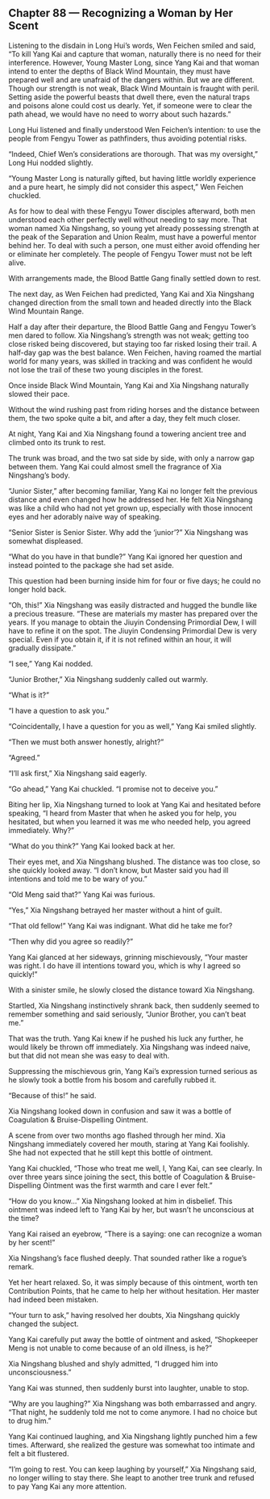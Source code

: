 ## Chapter 88 — Recognizing a Woman by Her Scent

Listening to the disdain in Long Hui’s words, Wen Feichen smiled and said, “To kill Yang Kai and capture that woman, naturally there is no need for their interference. However, Young Master Long, since Yang Kai and that woman intend to enter the depths of Black Wind Mountain, they must have prepared well and are unafraid of the dangers within. But we are different. Though our strength is not weak, Black Wind Mountain is fraught with peril. Setting aside the powerful beasts that dwell there, even the natural traps and poisons alone could cost us dearly. Yet, if someone were to clear the path ahead, we would have no need to worry about such hazards.”

Long Hui listened and finally understood Wen Feichen’s intention: to use the people from Fengyu Tower as pathfinders, thus avoiding potential risks.

“Indeed, Chief Wen’s considerations are thorough. That was my oversight,” Long Hui nodded slightly.

“Young Master Long is naturally gifted, but having little worldly experience and a pure heart, he simply did not consider this aspect,” Wen Feichen chuckled.

As for how to deal with these Fengyu Tower disciples afterward, both men understood each other perfectly well without needing to say more. That woman named Xia Ningshang, so young yet already possessing strength at the peak of the Separation and Union Realm, must have a powerful mentor behind her. To deal with such a person, one must either avoid offending her or eliminate her completely. The people of Fengyu Tower must not be left alive.

With arrangements made, the Blood Battle Gang finally settled down to rest.

The next day, as Wen Feichen had predicted, Yang Kai and Xia Ningshang changed direction from the small town and headed directly into the Black Wind Mountain Range.

Half a day after their departure, the Blood Battle Gang and Fengyu Tower’s men dared to follow. Xia Ningshang’s strength was not weak; getting too close risked being discovered, but staying too far risked losing their trail. A half-day gap was the best balance. Wen Feichen, having roamed the martial world for many years, was skilled in tracking and was confident he would not lose the trail of these two young disciples in the forest.

Once inside Black Wind Mountain, Yang Kai and Xia Ningshang naturally slowed their pace.

Without the wind rushing past from riding horses and the distance between them, the two spoke quite a bit, and after a day, they felt much closer.

At night, Yang Kai and Xia Ningshang found a towering ancient tree and climbed onto its trunk to rest.

The trunk was broad, and the two sat side by side, with only a narrow gap between them. Yang Kai could almost smell the fragrance of Xia Ningshang’s body.

“Junior Sister,” after becoming familiar, Yang Kai no longer felt the previous distance and even changed how he addressed her. He felt Xia Ningshang was like a child who had not yet grown up, especially with those innocent eyes and her adorably naive way of speaking.

“Senior Sister is Senior Sister. Why add the ‘junior’?” Xia Ningshang was somewhat displeased.

“What do you have in that bundle?” Yang Kai ignored her question and instead pointed to the package she had set aside.

This question had been burning inside him for four or five days; he could no longer hold back.

“Oh, this!” Xia Ningshang was easily distracted and hugged the bundle like a precious treasure. “These are materials my master has prepared over the years. If you manage to obtain the Jiuyin Condensing Primordial Dew, I will have to refine it on the spot. The Jiuyin Condensing Primordial Dew is very special. Even if you obtain it, if it is not refined within an hour, it will gradually dissipate.”

“I see,” Yang Kai nodded.

“Junior Brother,” Xia Ningshang suddenly called out warmly.

“What is it?”

“I have a question to ask you.”

“Coincidentally, I have a question for you as well,” Yang Kai smiled slightly.

“Then we must both answer honestly, alright?”

“Agreed.”

“I’ll ask first,” Xia Ningshang said eagerly.

“Go ahead,” Yang Kai chuckled. “I promise not to deceive you.”

Biting her lip, Xia Ningshang turned to look at Yang Kai and hesitated before speaking, “I heard from Master that when he asked you for help, you hesitated, but when you learned it was me who needed help, you agreed immediately. Why?”

“What do you think?” Yang Kai looked back at her.

Their eyes met, and Xia Ningshang blushed. The distance was too close, so she quickly looked away. “I don’t know, but Master said you had ill intentions and told me to be wary of you.”

“Old Meng said that?” Yang Kai was furious.

“Yes,” Xia Ningshang betrayed her master without a hint of guilt.

“That old fellow!” Yang Kai was indignant. What did he take me for?

“Then why did you agree so readily?”

Yang Kai glanced at her sideways, grinning mischievously, “Your master was right. I do have ill intentions toward you, which is why I agreed so quickly!”

With a sinister smile, he slowly closed the distance toward Xia Ningshang.

Startled, Xia Ningshang instinctively shrank back, then suddenly seemed to remember something and said seriously, “Junior Brother, you can’t beat me.”

That was the truth. Yang Kai knew if he pushed his luck any further, he would likely be thrown off immediately. Xia Ningshang was indeed naive, but that did not mean she was easy to deal with.

Suppressing the mischievous grin, Yang Kai’s expression turned serious as he slowly took a bottle from his bosom and carefully rubbed it.

“Because of this!” he said.

Xia Ningshang looked down in confusion and saw it was a bottle of Coagulation & Bruise-Dispelling Ointment.

A scene from over two months ago flashed through her mind. Xia Ningshang immediately covered her mouth, staring at Yang Kai foolishly. She had not expected that he still kept this bottle of ointment.

Yang Kai chuckled, “Those who treat me well, I, Yang Kai, can see clearly. In over three years since joining the sect, this bottle of Coagulation & Bruise-Dispelling Ointment was the first warmth and care I ever felt.”

“How do you know...” Xia Ningshang looked at him in disbelief. This ointment was indeed left to Yang Kai by her, but wasn’t he unconscious at the time?

Yang Kai raised an eyebrow, “There is a saying: one can recognize a woman by her scent!”

Xia Ningshang’s face flushed deeply. That sounded rather like a rogue’s remark.

Yet her heart relaxed. So, it was simply because of this ointment, worth ten Contribution Points, that he came to help her without hesitation. Her master had indeed been mistaken.

“Your turn to ask,” having resolved her doubts, Xia Ningshang quickly changed the subject.

Yang Kai carefully put away the bottle of ointment and asked, “Shopkeeper Meng is not unable to come because of an old illness, is he?”

Xia Ningshang blushed and shyly admitted, “I drugged him into unconsciousness.”

Yang Kai was stunned, then suddenly burst into laughter, unable to stop.

“Why are you laughing?” Xia Ningshang was both embarrassed and angry. “That night, he suddenly told me not to come anymore. I had no choice but to drug him.”

Yang Kai continued laughing, and Xia Ningshang lightly punched him a few times. Afterward, she realized the gesture was somewhat too intimate and felt a bit flustered.

“I’m going to rest. You can keep laughing by yourself,” Xia Ningshang said, no longer willing to stay there. She leapt to another tree trunk and refused to pay Yang Kai any more attention.